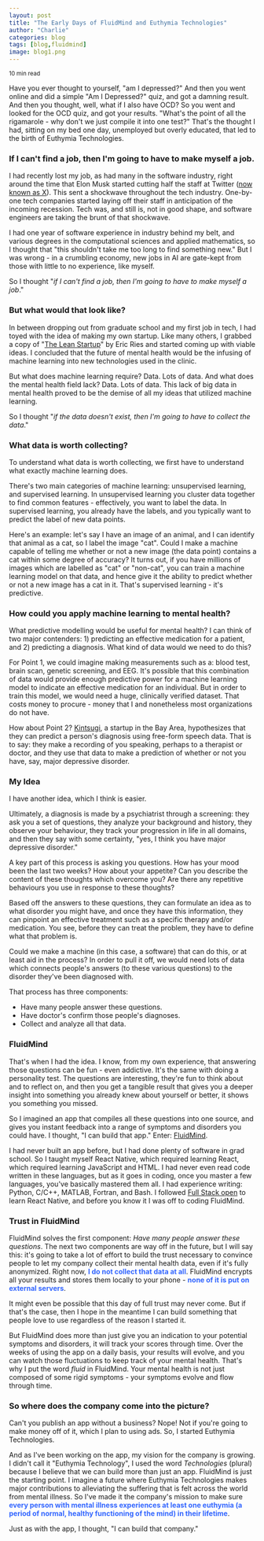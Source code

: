 ```yaml
---
layout: post
title: "The Early Days of FluidMind and Euthymia Technologies"
author: "Charlie"
categories: blog
tags: [blog,fluidmind]
image: blog1.png
---
```


<small>10 min read</small>

Have you ever thought to yourself, "am I depressed?" And then you went online and did a simple "Am I Depressed?" quiz, and got a damning result. And then you thought, well, what if I also have OCD? So you went and looked for the OCD quiz, and got your results. "What's the point of all the rigamarole - why don't we just compile it into one test?" That's the thought I had, sitting on my bed one day, unemployed but overly educated, that led to the birth of Euthymia Technologies.

### If I can't find a job, then I'm going to have to make myself a job.

I had recently lost my job, as had many in the software industry, right around the time that Elon Musk started cutting half the staff at Twitter ([now known as X](https://twitter.com/euthymiatech)). This sent a shockwave throughout the tech industry. One-by-one tech companies started laying off their staff in anticipation of the incoming recession. Tech was, and still is, not in good shape, and software engineers are taking the brunt of that shockwave.

I had one year of software experience in industry behind my belt, and various degrees in the computational sciences and applied mathematics, so I thought that "this shouldn't take me too long to find something new." But I was wrong - in a crumbling economy, new jobs in AI are gate-kept from those with little to no experience, like myself.

So I thought "*if I can't find a job, then I'm going to have to make myself a job*."

### But what would that look like?

In between dropping out from graduate school and my first job in tech, I had toyed with the idea of making my own startup. Like many others, I grabbed a copy of "[The Lean Startup](https://www.amazon.ca/Lean-Startup-Innovation-Successful-Businesses/dp/0670921602/ref=asc_df_0670921602/?hvadid=293006252041&hvdev=c&hvdvcmdl&hvlocint&hvlocphy=9000910&hvnetw=g&hvpone&hvpos&hvptwo&hvqmt&hvrand=10443926367184204382&hvtargid=pla-364195445884&linkCode=df0&mcid=27ef50f7b1cc3e8cb7b5bd69ab0f107d&psc=1&tag=googleshopc0c-20)" by Eric Ries and started coming up with viable ideas. I concluded that the future of mental health would be the infusing of machine learning into new technologies used in the clinic.

But what does machine learning require? Data. Lots of data. And what does the mental health field lack? Data. Lots of data. This lack of big data in mental health proved to be the demise of all my ideas that utilized machine learning.

So I thought "*if the data doesn't exist, then I'm going to have to collect the data*."

### What data is worth collecting?

To understand what data is worth collecting, we first have to understand what exactly machine learning does.

There's two main categories of machine learning: unsupervised learning, and supervised learning. In unsupervised learning you cluster data together to find common features - effectively, you want to label the data. In supervised learning, you already have the labels, and you typically want to predict the label of new data points.

Here's an example: let's say I have an image of an animal, and I can identify that animal as a cat, so I label the image "cat". Could I make a machine capable of telling me whether or not a new image (the data point) contains a cat within some degree of accuracy? It turns out, if you have millions of images which are labelled as "cat" or "non-cat", you can train a machine learning model on that data, and hence give it the ability to predict whether or not a new image has a cat in it. That's supervised learning - it's predictive.

### How could you apply machine learning to mental health?

What predictive modelling would be useful for mental health? I can think of two major contenders: 1) predicting an effective medication for a patient, and 2) predicting a diagnosis. What kind of data would we need to do this?

For Point 1, we could imagine making measurements such as a: blood test, brain scan, genetic screening, and EEG. It's possible that this combination of data would provide enough predictive power for a machine learning model to indicate an effective medication for an individual. But in order to train this model, we would need a huge, clinically verified dataset. That costs money to procure - money that I and nonetheless most organizations do not have.

How about Point 2? [Kintsugi](https://www.kintsugihealth.com/), a startup in the Bay Area, hypothesizes that they can predict a person's diagnosis using free-form speech data. That is to say: they make a recording of you speaking, perhaps to a therapist or doctor, and they use that data to make a prediction of whether or not you have, say, major depressive disorder.

### My Idea

I have another idea, which I think is easier.

Ultimately, a diagnosis is made by a psychiatrist through a screening: they ask you a set of questions, they analyze your background and history, they observe your behaviour, they track your progression in life in all domains, and then they say with some certainty, "yes, I think you have major depressive disorder."

A key part of this process is asking you questions. How has your mood been the last two weeks? How about your appetite? Can you describe the content of these thoughts which overcome you? Are there any repetitive behaviours you use in response to these thoughts?

Based off the answers to these questions, they can formulate an idea as to what disorder you might have, and once they have this information, they can pinpoint an effective treatment such as a specific therapy and/or medication. You see, before they can treat the problem, they have to define what that problem is.

Could we make a machine (in this case, a software) that can do this, or at least aid in the process? In order to pull it off, we would need lots of data which connects people's answers (to these various questions) to the disorder they've been diagnosed with.

That process has three components:

* Have many people answer these questions.
* Have doctor's confirm those people's diagnoses.
* Collect and analyze all that data.

### FluidMind

That's when I had the idea. I know, from my own experience, that answering those questions can be fun - even addictive. It's the same with doing a personality test. The questions are interesting, they're fun to think about and to reflect on, and then you get a tangible result that gives you a deeper insight into something you already knew about yourself or better, it shows you something you missed.

So I imagined an app that compiles all these questions into one source, and gives you instant feedback into a range of symptoms and disorders you could have. I thought, "I can build that app." Enter: [FluidMind](https://euthymiatechnologies.com/fluidmind).

I had never built an app before, but I had done plenty of software in grad school. So I taught myself React Native, which required learning React, which required learning JavaScript and HTML. I had never even read code written in these languages, but as it goes in coding, once you master a few languages, you've basically mastered them all. I had experience writing: Python, C/C++, MATLAB, Fortran, and Bash. I followed [Full Stack open](https://fullstackopen.com/en/) to learn React Native, and before you know it I was off to coding FluidMind.

### Trust in FluidMind

FluidMind solves the first component: *Have many people answer these questions*. The next two components are way off in the future, but I will say this: it's going to take a lot of effort to build the trust necessary to convince people to let my company collect their mental health data, even if it's fully anonymized. Right now, **<span style="color: #3366ff;">I do not collect that data at all</span>**. FluidMind encrypts all your results and stores them locally to your phone - **<span style="color: #3366ff;">none of it is put on external servers</span>**.

It might even be possible that this day of full trust may never come. But if that's the case, then I hope in the meantime I can build something that people love to use regardless of the reason I started it.

But FluidMind does more than just give you an indication to your potential symptoms and disorders, it will track your scores through time. Over the weeks of using the app on a daily basis, your results will evolve, and you can watch those fluctuations to keep track of your mental health. That's why I put the word *fluid* in FluidMind. Your mental health is not just composed of some rigid symptoms - your symptoms evolve and flow through time.

### So where does the company come into the picture?

Can't you publish an app without a business? Nope! Not if you're going to make money off of it, which I plan to using ads. So, I started Euthymia Technologies.

And as I've been working on the app, my vision for the company is growing. I didn't call it "Euthymia Technology", I used the word *Technologies* (plural) because I believe that we can build more than just an app. FluidMind is just the starting point. I imagine a future where Euthymia Technologies makes major contributions to alleviating the suffering that is felt across the world from mental illness. So I've made it the company's mission to make sure **<span style="color: #3366ff;">every person with mental illness experiences at least one euthymia (a period of normal, healthy functioning of the mind) in their lifetime</span>**.

Just as with the app, I thought, "I can build that company."

